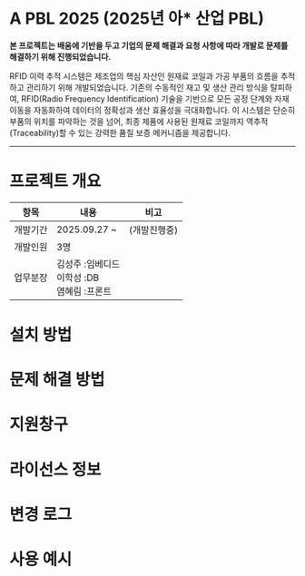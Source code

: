 # A PBL 2025 (2025년 아* 산업 PBL)

**본 프로젝트는 배움에 기반을 두고 기업의 문제 해결과 요청 사항에 따라 개발로 문제를 해결하기 위해 진행되었습니다.**

RFID 이력 추적 시스템은 제조업의 핵심 자산인 원재료 코일과 가공 부품의 흐름을 추적하고 관리하기 위해 개발되었습니다. 
기존의 수동적인 재고 및 생산 관리 방식을 탈피하여, RFID(Radio Frequency Identification) 기술을 기반으로 모든 공정 단계와 자재 이동을 자동화하여 데이터의 정확성과 생산 효율성을 극대화합니다. 
이 시스템은 단순히 부품의 위치를 파악하는 것을 넘어, 최종 제품에 사용된 원재료 코일까지 역추적(Traceability)할 수 있는 강력한 품질 보증 메커니즘을 제공합니다.


----
# 프로젝트 개요
| 항목  |      내용      |      비고      |
|------|---------------|---------------|
|개발기간|2025.09.27 ~   |   (개발진행중)   |
|개발인원|       3명      |               |
|업무분장|김성주  :임베디드 </br> 이학성  :DB </br> 염혜림  :프론트 </br>|               |


# 설치 방법

# 문제 해결 방법

# 지원창구

# 라이선스 정보

# 변경 로그

# 사용 예시
